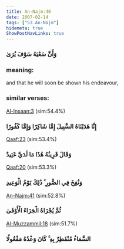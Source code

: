 ```yaml
---
title: An-Najm:40
date: 2007-02-14
tags: ["53.An-Najm"]
hidemeta: true 
ShowPostNavLinks: true 
---
```

### وَأَنَّ سَعْيَهُ سَوْفَ يُرَىٰ
### meaning: 
and that he will soon be shown his endeavour,
### similar verses: 

[Al-Insaan:3](/76/3) (sim:54.4%)

### إِنَّا هَدَيْنَاهُ السَّبِيلَ إِمَّا شَاكِرًا وَإِمَّا كَفُورًا

[Qaaf:23](/50/23) (sim:53.4%)

### وَقَالَ قَرِينُهُ هَٰذَا مَا لَدَيَّ عَتِيدٌ

[Qaaf:20](/50/20) (sim:53.3%)

### وَنُفِخَ فِي الصُّورِ ۚ ذَٰلِكَ يَوْمُ الْوَعِيدِ

[An-Najm:41](/53/41) (sim:52.8%)

### ثُمَّ يُجْزَاهُ الْجَزَاءَ الْأَوْفَىٰ

[Al-Muzzammil:18](/73/18) (sim:51.7%)

### السَّمَاءُ مُنْفَطِرٌ بِهِ ۚ كَانَ وَعْدُهُ مَفْعُولًا
